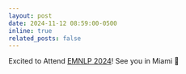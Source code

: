 ```yaml
---
layout: post
date: 2024-11-12 08:59:00-0500
inline: true
related_posts: false
---
```


Excited to Attend [EMNLP 2024](https://2024.emnlp.org/)! See you in Miami :palm_tree:
